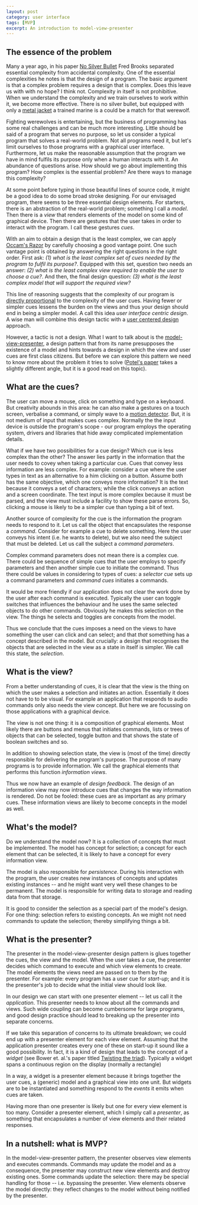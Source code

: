 ```yaml
---
layout: post
category: user interface
tags: [MVP]
excerpt: An introduction to model-view-presenter
---
```

## The essence of the problem
Many a year ago, in his paper [No Silver Bullet](http://en.wikipedia.org/wiki/No_Silver_Bullet) Fred Brooks separated essential complexity from accidental complexity.  One of the essential complexities he notes is that the design of a program.  The basic argument is that a complex problem requires a design that is complex.  Does this leave us with with no hope? I think not.  Complexity in itself is not prohibitive.  When we understand the complexity and we train ourselves to work within it, we become more effective.  There is no silver bullet, but equipped with only a [metal jacket](http://en.wikipedia.org/wiki/Full_metal_jacket_bullet) a trained marine is a could be a match for that werewolf. 

Fighting werewolves is entertaining, but the business of programming has some real challenges and can be much more interesting. Little should be said of a program that serves no purpose, so let us consider a typical program that solves a real-world problem.  Not all programs need it, but let's limit ourselves to those programs with a graphical user interface.  Furthermore, let us make the reasonable assumption that the program we have in mind fulfils its purpose only when a human interacts with it. An abundance of questions arise. How should we go about implementing this program? How complex is the essential problem?  Are there ways to manage this complexity?    

At some point before typing in those beautiful lines of source code, it might be a good idea to do some broad stroke designing.  For our envisaged program, there seems to be three essential design elements.  For starters, there is an abstraction of the real-world problem; something I call a _model_.  Then there is a _view_ that renders elements of the model on some kind of graphical device.  Then there are gestures that the user takes in order to interact with the program.  I call these gestures _cues_.  

With an aim to obtain a design that is the least complex, we can apply [Occam's Razor](http://en.wikipedia.org/wiki/Occam%27s_razor) by carefully choosing a good vantage point.  One such vantage point is obtained by answering the right questions in the right order.  First ask: _(1) what is the least complex set of cues needed by the program to fulfil its purpose?_.  Equipped with this set, question two needs an answer: _(2) what is the least complex view required to enable the user to choose a cue?_.  And then, the final design question: _(3) what is the least complex model that will support the required view?_  

This line of reasoning suggests that the complexity of our program is [directly proportional](http://en.wikipedia.org/wiki/Proportionality_(mathematics)) to the complexity of the user cues.  Having fewer or simpler cues lessens the burden on the views and thus your design should end in being a simpler model.  A call this idea _user interface centric design_.  A wise man will combine this design tactic with a [user centered design](http://en.wikipedia.org/wiki/User-centered_design) approach.   

However, a tactic is not a design. What I want to talk about is the [model-view-presenter](http://en.wikipedia.org/wiki/Model%E2%80%93view%E2%80%93presenter), a design  pattern that from its name presupposes the existence of a model and hints towards a design in which the view and user cues are first class citizens.  But before we can explore this pattern we need to know more about the problem it tries to solve ([Potel's paper](http://www.wildcrest.com/Potel/Portfolio/mvp.pdf) takes a slightly different angle, but it is a good read on this topic).

## What are the cues?
The user can move a mouse, click on something and type on a keyboard. But creativity abounds in this area: he can also make a gestures on a touch screen, verbalise a command, or simply wave to a [motion detector](http://www.wired.com/2010/11/tonights-release-xbox-kinect-how-does-it-work/all/).  But, it is not medium of input that makes cues complex.  Normally the the input device is outside the program's scope - our program employs the operating system, drivers and libraries that hide away complicated implementation details. 

What if we have two possibilities for a cue design? Which cue is less complex than the other?  The answer lies partly in the information that the user needs to covey when taking a particular cue.  Cues that convey less information are less complex.  For example: consider a cue where the user types in text as an alternative to a him clicking on a button.  Assume both has the same objective, which one conveys more information?  It is the text because it conveys a set of characters; while the click conveys an action and a screen coordinate.  The text input is more complex because it must be parsed, and the view must include a facility to show these parse errors.  So, clicking a mouse is likely to be a simpler cue than typing a bit of text. 

Another source of complexity for the cue is the information the program needs to respond to it.  Let us call the object that encapsulates the response a _command_.  Consider for example a cue to delete something.  Here the user conveys his intent (i.e. he wants to delete), but we also need the subject that must be deleted.  Let us call the subject a _command parameters_.  

Complex command parameters does not mean there is a complex cue.  There could be sequence of simple cues that the user employs to specify parameters and then another simple cue to initiate the command.  Thus there could be values in considering to types of cues: a _selector cue_ sets up a command parameters and _command cues_ initiates a commands.  

It would be more friendly if our application does not clear the work done by the user after each command is executed.  Typically the user can toggle switches that influences the behaviour and he uses the same selected objects to do other commands.  Obviously he makes this selection on the view.  The things he selects and toggles are concepts from the model.  

Thus we conclude that the cues imposes a need on the views to have something the user can click and can select; and that _that_ something has a concept described in the model.  But crucially: a design that recognises the objects that are selected in the view as a state in itself is simpler.  We call this state, the _selection_.

## What is the view?
From a better understanding of cues, it is clear that the view is the thing on which the user makes a selection and initiates an action.  Essentially it does not have to to be visual. For example an application that responds to audio commands only also needs the view concept. But here we are focussing on those applications with a graphical device.

The view is not one thing: it is a composition of graphical elements.  Most likely there are buttons and menus that initiates commands, lists or trees of objects that can be selected, toggle button and that shows the state of boolean switches and so.  

In addition to showing selection state, the view is (most of the time) directly responsible for delivering the program's purpose.  The purpose of many programs is to provide information. We call the graphical elements that performs this function _information views_. 

Thus we now have an example of _design feedback_.  The design of an information view may now introduce cues that changes the way information is rendered.  Do not be fooled: these cues are as important as any primary cues.  These information views are likely to become concepts in the model as well.

## What's the model?
Do we understand the model now?  It is a collection of concepts that must be implemented.  The model has concept for selection; a concept for each element that can be selected, it is likely to have a concept for every information view.   

The model is also responsible for _persistence_.  During his interaction with the program, the user creates new instances of concepts and updates existing instances -- and he might want very well these changes to be permanent. The model is responsible for writing data to  storage and reading data from that storage.

It is good to consider the selection as a special part of the model's design.  For one thing: selection refers to existing concepts.  An we might not need commands to update the selection; thereby simplifying things a bit.

## What is the presenter?
The presenter in the model-view-presenter design pattern is glues together the cues, the view and the model.  When the user takes a cue, the presenter decides which command to execute and which view elements to create.  The model elements the views need are passed on to them by the presenter. For example: every program has a user cue for _start-up_; and it is the presenter's job to decide what the initial view should look like.

In our design we can start with one presenter element -- let us call it the _application_.  This presenter needs to know about all the commands and views.  Such wide coupling can become cumbersome for large programs, and good design practice should lead to breaking up the presenter into separate concerns. 

If we take this separation of concerns to its ultimate breakdown; we could end up with a presenter element for each view element.  Assuming that the application presenter creates every one of these on start-up it sound like a good possibility.  In fact, it is a kind of design that leads to the concept of a _widget_ (see Bower et. al.'s paper titled [Twisting the triad](http://www.object-arts.com/downloads/papers/TwistingTheTriad.PDF)). Typically a widget spans a continuous region on the display (normally a rectangle) 

In a way, a widget is a presenter element because it brings together the user cues, a (generic) model and a graphical view into one unit. But widgets are to be instantiated and something respond to the _events_ it emits when cues are taken. 

Having more than one presenter is likely but one for every view element is too many. Consider a presenter element, which I simply call a _presenter_, as something that encapsulates a number of view elements and their related responses.   

## In a nutshell: what is MVP?
In the model-view-presenter pattern, the presenter observes view elements and executes commands.  Commands may update the model and as a consequence, the presenter may construct new view elements and destroy existing ones. Some commands update the selection: there may be special handling for those -- i.e. bypassing the presenter.  View elements observe the model directly: they reflect changes to the model without being notified by the presenter. 



